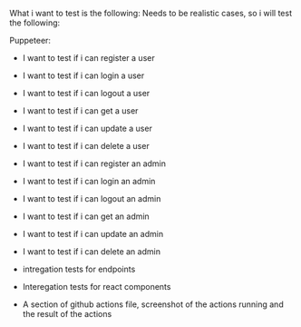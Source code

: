 What i want to test is the following:
Needs to be realistic cases, so i will test the following:

Puppeteer:

- I want to test if i can register a user
- I want to test if i can login a user
- I want to test if i can logout a user
- I want to test if i can get a user
- I want to test if i can update a user
- I want to test if i can delete a user

- I want to test if i can register an admin
- I want to test if i can login an admin
- I want to test if i can logout an admin
- I want to test if i can get an admin
- I want to test if i can update an admin
- I want to test if i can delete an admin

- intregation tests for endpoints

- Interegation tests for react components

- A section of github actions file, screenshot of the actions running and the result of the actions
